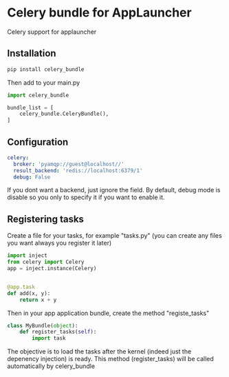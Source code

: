 # Celery bundle for AppLauncher
Celery support for applauncher

Installation
-----------
```bash
pip install celery_bundle 
```
Then add to your main.py
```python
import celery_bundle

bundle_list = [
    celery_bundle.CeleryBundle(),
]
```

Configuration
-------------
```yml
celery:
  broker: 'pyamqp://guest@localhost//'
  result_backend: 'redis://localhost:6379/1'
  debug: False
```
If you dont want a backend, just ignore the field. By default, debug mode is disable so you only to specify it if you want to
enable it.

Registering tasks
-----------------
Create a file for your tasks, for example "tasks.py" (you can create any files you want always you register it later)

```python
import inject
from celery import Celery 
app = inject.instance(Celery)


@app.task
def add(x, y):
    return x + y

```

Then in your app application bundle, create the method "registe_tasks"
```python
class MyBundle(object):
    def register_tasks(self):
        import task
```
The objective is to load the tasks after the kernel (indeed just the depenency injection) is ready. This method (register_tasks)
will be called automatically by celery_bundle